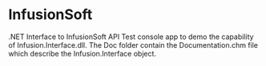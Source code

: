 # InfusionSoft
.NET Interface to InfusionSoft API
Test console app to demo the capability of Infusion.Interface.dll.
The Doc folder contain the Documentation.chm file which describe the Infusion.Interface object.
